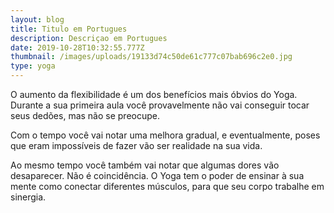 ```yaml
---
layout: blog
title: Titulo em Portugues
description: Descriçao em Portugues
date: 2019-10-28T10:32:55.777Z
thumbnail: /images/uploads/19133d74c50de61c777c07bab696c2e0.jpg
type: yoga
---
```

O aumento da  flexibilidade é um dos benefícios mais óbvios do Yoga. Durante a sua primeira aula você provavelmente não vai conseguir tocar seus dedões, mas não se preocupe.



Com o tempo você vai notar uma melhora gradual, e eventualmente, poses que eram impossíveis de fazer vão ser realidade na sua vida.



Ao mesmo tempo você também vai notar que algumas dores vão desaparecer. Não é coincidência. O Yoga tem o poder de ensinar à sua mente como conectar diferentes músculos, para que seu corpo trabalhe em sinergia.
